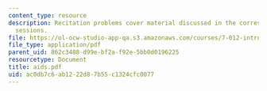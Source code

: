 ```yaml
---
content_type: resource
description: Recitation problems cover material discussed in the corresponding lecture
  sessions.
file: https://ol-ocw-studio-app-qa.s3.amazonaws.com/courses/7-012-introduction-to-biology-fall-2004/ac0db7c6ab1222d87b55c1324cfc0077_aids.pdf
file_type: application/pdf
parent_uid: 862c3488-d99e-bf2a-f92e-5bb0d0196225
resourcetype: Document
title: aids.pdf
uid: ac0db7c6-ab12-22d8-7b55-c1324cfc0077
---
```

